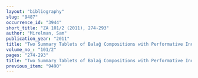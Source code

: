 ```yaml
---
layout: "bibliography"
slug: "9487"
occurrence_id: "3944"
short_title: "ZA 101/2 (2011), 274-293"
author: "Mirelman, Sam"
publication_year: "2011"
title: "Two Summary Tablets of Balağ Compositions with Performative Indications from Labe-Babylonian Ur"
volume_no_: "101/2"
pages: "274-293"
title: "Two Summary Tablets of Balağ Compositions with Performative Indications from Labe-Babylonian Ur"
previous_item: "9490"
---
```

